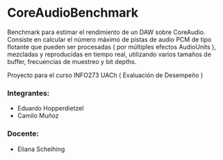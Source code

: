 # CoreAudioBenchmark

Benchmark para estimar el rendimiento de un DAW sobre CoreAudio. 
Consiste en calcular el número máximo de pistas de audio PCM de tipo flotante que pueden ser procesadas ( por múltiples efectos AudioUnits ), mezcladas y reproducidas en tiempo real, utilizando varios tamaños de buffer, frecuencias de muestreo y bit depths.

Proyecto para el curso INFO273 UACh ( Evaluación de Desempeño )

### Integrantes:

- Eduardo Hopperdietzel
- Camilo Muñoz

### Docente:

- Eliana Scheihing


